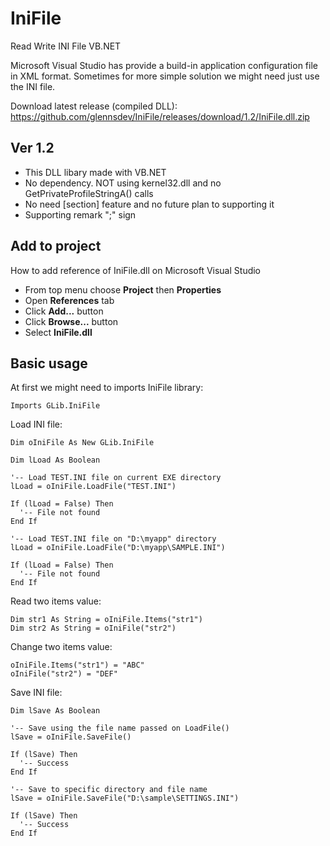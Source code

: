 # IniFile
Read Write INI File VB.NET

Microsoft Visual Studio has provide a build-in application configuration file in XML format. Sometimes for more simple solution we might need just use the INI file.

Download latest release (compiled DLL): https://github.com/glennsdev/IniFile/releases/download/1.2/IniFile.dll.zip

## Ver 1.2

- This DLL libary made with VB.NET
- No dependency. NOT using kernel32.dll and no GetPrivateProfileStringA() calls
- No need [section] feature and no future plan to supporting it
- Supporting remark ";" sign

## Add to project

How to add reference of IniFile.dll on Microsoft Visual Studio

- From top menu choose **Project** then **Properties**
- Open **References** tab
- Click **Add...** button
- Click **Browse...** button 
- Select **IniFile.dll**

## Basic usage

At first we might need to imports IniFile library:
```vb.net
Imports GLib.IniFile
```

Load INI file:
```vb.net
Dim oIniFile As New GLib.IniFile

Dim lLoad As Boolean 

'-- Load TEST.INI file on current EXE directory
lLoad = oIniFile.LoadFile("TEST.INI")

If (lLoad = False) Then
  '-- File not found
End If

'-- Load TEST.INI file on "D:\myapp" directory
lLoad = oIniFile.LoadFile("D:\myapp\SAMPLE.INI")

If (lLoad = False) Then
  '-- File not found
End If
```

Read two items value:
```vb.net
Dim str1 As String = oIniFile.Items("str1")
Dim str2 As String = oIniFile("str2")
```

Change two items value:
```vb.net
oIniFile.Items("str1") = "ABC"
oIniFile("str2") = "DEF"
```

Save INI file:
```vb.net
Dim lSave As Boolean 

'-- Save using the file name passed on LoadFile()
lSave = oIniFile.SaveFile()

If (lSave) Then
  '-- Success
End If

'-- Save to specific directory and file name
lSave = oIniFile.SaveFile("D:\sample\SETTINGS.INI")

If (lSave) Then
  '-- Success
End If
```
